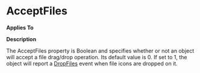 




<h1 class="heading"><span class="name">AcceptFiles</span></h1>

**Applies To**


**Description**


The AcceptFiles property is Boolean and specifies whether or not an object will accept a file drag/drop operation. Its default value is 0. If set to 1, the object will report a [DropFiles](../a-z/dropfiles.md) event when file icons are dropped on it.



